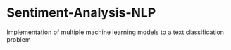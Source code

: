 # Sentiment-Analysis-NLP
Implementation of multiple machine learning models to a text classification problem
